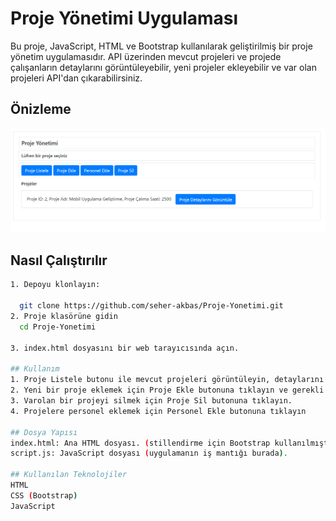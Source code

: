 # Proje Yönetimi Uygulaması

Bu proje, JavaScript, HTML ve Bootstrap kullanılarak geliştirilmiş bir proje yönetim uygulamasıdır. API üzerinden mevcut projeleri ve projede çalışanların detaylarını görüntüleyebilir, yeni projeler ekleyebilir ve var olan projeleri API'dan çıkarabilirsiniz.

## Önizleme

![Proje Yönetimi Uygulaması Önizleme](screenshot.png)

## Nasıl Çalıştırılır
 ```bash
1. Depoyu klonlayın:
  
   git clone https://github.com/seher-akbas/Proje-Yonetimi.git
2. Proje klasörüne gidin
   cd Proje-Yonetimi
   
3. index.html dosyasını bir web tarayıcısında açın.
   
## Kullanım
1. Proje Listele butonu ile mevcut projeleri görüntüleyin, detaylarını inceleyin.
2. Yeni bir proje eklemek için Proje Ekle butonuna tıklayın ve gerekli bilgileri girin.
3. Varolan bir projeyi silmek için Proje Sil butonuna tıklayın.
4. Projelere personel eklemek için Personel Ekle butonuna tıklayın

## Dosya Yapısı
index.html: Ana HTML dosyası. (stillendirme için Bootstrap kullanılmıştır)
script.js: JavaScript dosyası (uygulamanın iş mantığı burada).

## Kullanılan Teknolojiler
HTML
CSS (Bootstrap)
JavaScript
